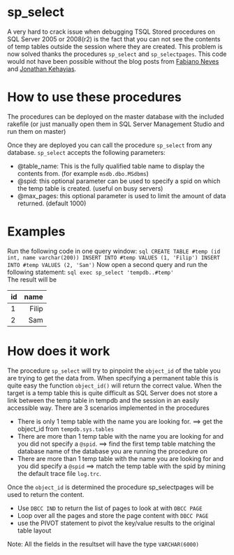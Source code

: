 sp_select
=========
A very hard to crack issue when debugging TSQL Stored procedures on SQL Server 2005 or 2008(r2) is the fact that you can not see the contents of temp tables outside the session where they are created. This problem is now solved thanks the procedures `sp_select` and `sp_selectpages`. 
This code would not have been possible without the blog posts from [Fabiano Neves][1] and [Jonathan Kehayias][2].

How to use these procedures
===========================
The procedures can be deployed on the master database with the included rakefile (or just manually open them in SQL Server Management Studio and run them on master)

Once they are deployed you can call the procedure `sp_select` from any database. 
`sp_select` accepts the following parameters:

 - @table_name: This is the fully qualified table name to display the contents from. (for example `msdb.dbo.MSdbms`)
 - @spid: this optional parameter can be used to specify a spid on which the temp table is created. (useful on busy servers)
 - @max_pages: this optional parameter is used to limit the amount of data returned. (default 1000)

Examples
========
Run the following code in one query window:
        ``` sql
        CREATE TABLE #temp (id int, name varchar(200))
        INSERT INTO #temp VALUES (1, 'Filip')
        INSERT INTO #temp VALUES (2, 'Sam')
        ```
Now open a second query and run the following statement:
        ``` sql
        exec sp_select 'tempdb..#temp'
        ```  
The result will be

id | name
---|----------:
1  | Filip
2  | Sam

How does it work
================
The procedure `sp_select` will try to pinpoint the `object_id` of the table you are trying to get the data from. When specifying a permanent table this is quite easy the function `object_id()` will return the correct value.
When the target is a temp table this is quite difficult as SQL Server does not store a link between the temp table in tempdb and the session in an easily accessible way. There are 3 scenarios implemented in the procedures

 - There is only 1 temp table with the name you are looking for. ==> get the object_id from `tempdb.sys.tables`
 - There are more than 1 temp table with the name you are looking for and you did not specify a `@spid`. ==> find the first temp table matching the database name of the database you are running the procedure on
 - There are more than 1 temp table with the name you are looking for and you did specify a `@spid` ==> match the temp table with the spid by mining the default trace file `log.trc`. 

Once the `object_id` is determined the procedure sp_selectpages will be used to return the content.

 - Use `DBCC IND` to return the list of pages to look at with `DBCC PAGE`
 - Loop over all the pages and store the page content with `DBCC PAGE`
 - use the PIVOT statement to pivot the key/value results to the original table layout

Note: All the fields in the resultset will have the type `VARCHAR(6000)`

[1]: http://mcflyamorim.wordpress.com/2010/05/31/fabiano-vs-dbcc-page/
[2]: http://sqlblog.com/blogs/jonathan_kehayias/archive/2009/09/29/what-session-created-that-object-in-tempdb.aspx
